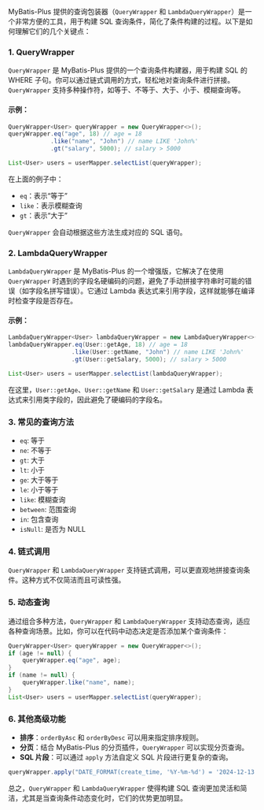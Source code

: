 MyBatis-Plus 提供的查询包装器（`QueryWrapper` 和 `LambdaQueryWrapper`）是一个非常方便的工具，用于构建 SQL 查询条件，简化了条件构建的过程。以下是如何理解它们的几个关键点：

### 1. **QueryWrapper**

`QueryWrapper` 是 MyBatis-Plus 提供的一个查询条件构建器，用于构建 SQL 的 WHERE 子句。你可以通过链式调用的方式，轻松地对查询条件进行拼接。`QueryWrapper` 支持多种操作符，如等于、不等于、大于、小于、模糊查询等。

#### 示例：

```java
QueryWrapper<User> queryWrapper = new QueryWrapper<>();
queryWrapper.eq("age", 18) // age = 18
            .like("name", "John") // name LIKE 'John%'
            .gt("salary", 5000); // salary > 5000

List<User> users = userMapper.selectList(queryWrapper);
```

在上面的例子中：

- `eq`：表示“等于”
- `like`：表示模糊查询
- `gt`：表示“大于”

`QueryWrapper` 会自动根据这些方法生成对应的 SQL 语句。

### 2. **LambdaQueryWrapper**

`LambdaQueryWrapper` 是 MyBatis-Plus 的一个增强版，它解决了在使用 `QueryWrapper` 时遇到的字段名硬编码的问题，避免了手动拼接字符串时可能的错误（如字段名拼写错误）。它通过 Lambda 表达式来引用字段，这样就能够在编译时检查字段是否存在。

#### 示例：

```java
LambdaQueryWrapper<User> lambdaQueryWrapper = new LambdaQueryWrapper<>();
lambdaQueryWrapper.eq(User::getAge, 18) // age = 18
                  .like(User::getName, "John") // name LIKE 'John%'
                  .gt(User::getSalary, 5000); // salary > 5000

List<User> users = userMapper.selectList(lambdaQueryWrapper);
```

在这里，`User::getAge`、`User::getName` 和 `User::getSalary` 是通过 Lambda 表达式来引用类字段的，因此避免了硬编码的字段名。

### 3. **常见的查询方法**

- `eq`: 等于
- `ne`: 不等于
- `gt`: 大于
- `lt`: 小于
- `ge`: 大于等于
- `le`: 小于等于
- `like`: 模糊查询
- `between`: 范围查询
- `in`: 包含查询
- `isNull`: 是否为 NULL

### 4. **链式调用**

`QueryWrapper` 和 `LambdaQueryWrapper` 支持链式调用，可以更直观地拼接查询条件。这种方式不仅简洁而且可读性强。

### 5. **动态查询**

通过组合多种方法，`QueryWrapper` 和 `LambdaQueryWrapper` 支持动态查询，适应各种查询场景。比如，你可以在代码中动态决定是否添加某个查询条件：

```java
QueryWrapper<User> queryWrapper = new QueryWrapper<>();
if (age != null) {
    queryWrapper.eq("age", age);
}
if (name != null) {
    queryWrapper.like("name", name);
}
List<User> users = userMapper.selectList(queryWrapper);
```

### 6. **其他高级功能**

- **排序**：`orderByAsc` 和 `orderByDesc` 可以用来指定排序规则。
- **分页**：结合 MyBatis-Plus 的分页插件，`QueryWrapper` 可以实现分页查询。
- **SQL 片段**：可以通过 `apply` 方法自定义 SQL 片段进行更复杂的查询。

```java
queryWrapper.apply("DATE_FORMAT(create_time, '%Y-%m-%d') = '2024-12-13'");
```

总之，`QueryWrapper` 和 `LambdaQueryWrapper` 使得构建 SQL 查询更加灵活和简洁，尤其是当查询条件动态变化时，它们的优势更加明显。